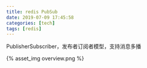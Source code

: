 ```yaml
---
title: redis PubSub
date: 2019-07-09 17:45:58
categories: [tech]
tags: [redis]
---
```


PublisherSubscriber，发布者订阅者模型，支持消息多播
<escape><!-- more --></escape>

{% asset_img overview.png %}